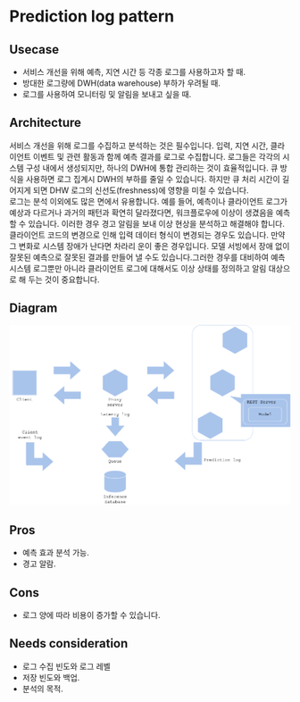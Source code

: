 # Prediction log pattern

## Usecase
- 서비스 개선을 위해 예측, 지연 시간 등 각종 로그를 사용하고자 할 때. 
- 방대한 로그량에 DWH(data warehouse) 부하가 우려될 때. 
- 로그를 사용하여 모니터링 및 알림을 보내고 싶을 때. 

## Architecture
서비스 개선을 위해 로그를 수집하고 분석하는 것은 필수입니다. 입력, 지연 시간, 클라이언트 이벤트 및 관련 활동과 함께 예측 결과를 로그로 수집합니다. 로그들은 각각의 시스템 구성 내에서 생성되지만, 하나의 DWH에 통합 관리하는 것이 효율적입니다. 큐 방식을 사용하면 로그 집계시 DWH의 부하를 줄일 수 있습니다. 하지만 큐 처리 시간이 길어지게 되면 DHW 로그의 신선도(freshness)에 영향을 미칠 수 있습니다.<br>
로그는 분석 이외에도 많은 면에서 유용합니다. 예를 들어, 예측이나 클라이언트 로그가 예상과 다르거나 과거의 패턴과 확연히 달라졌다면, 워크플로우에 이상이 생겼음을 예측할 수 있습니다. 이러한 경우 경고 알림을 보내 이상 현상을 분석하고 해결해야 합니다. 클라이언트 코드의 변경으로 인해 입력 데이터 형식이 변경되는 경우도 있습니다. 만약 그 변화로 시스템 장애가 난다면 차라리 운이 좋은 경우입니다. 모델 서빙에서 장애 없이 잘못된 예측으로 잘못된 결과를 만들어 낼 수도 있습니다.그러한 경우를 대비하여 예측 시스템 로그뿐만 아니라 클라이언트 로그에 대해서도 이상 상태를 정의하고 알림 대상으로 해 두는 것이 중요합니다.


## Diagram
![diagram](diagram.png)


## Pros
- 예측 효과 분석 가능. 
- 경고 알람. 

## Cons
- 로그 양에 따라 비용이 증가할 수 있습니다. 

## Needs consideration
- 로그 수집 빈도와 로그 레벨
- 저장 빈도와 백업.
- 분석의 목적. 
